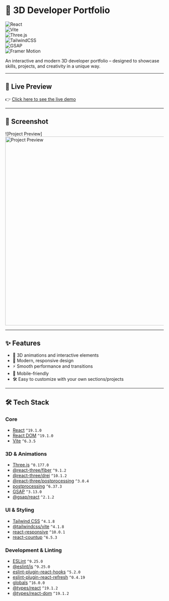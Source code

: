 # 🚀 3D Developer Portfolio

![React](https://img.shields.io/badge/React-19.1.0-61DAFB?logo=react&logoColor=white)  
![Vite](https://img.shields.io/badge/Vite-6.3.5-646CFF?logo=vite&logoColor=white)  
![Three.js](https://img.shields.io/badge/Three.js-0.177.0-black?logo=three.js&logoColor=white)  
![TailwindCSS](https://img.shields.io/badge/TailwindCSS-4.1.8-38B2AC?logo=tailwind-css&logoColor=white)  
![GSAP](https://img.shields.io/badge/GSAP-3.13.0-88CE02?logo=greensock&logoColor=white)  
![Framer Motion](https://img.shields.io/badge/Framer--Motion-Animation-0055FF?logo=framer&logoColor=white)  

An interactive and modern 3D developer portfolio – designed to showcase skills, projects, and creativity in a unique way.

---

## 🔗 Live Preview
👉 <a href="https://threejswebdev.netlify.app/" target="_blank">Click here to see the live demo</a>

---

## 📸 Screenshot
![Project Preview]<img src="https://i.ibb.co/HTd3wHpb/Screenshot-1.png" alt="Project Preview" width="600">

---

## ✨ Features
- 🌌 3D animations and interactive elements  
- 🎨 Modern, responsive design  
- ⚡ Smooth performance and transitions  
- 📱 Mobile-friendly  
- 🛠️ Easy to customize with your own sections/projects  

---

## 🛠️ Tech Stack

### Core
- [React](https://reactjs.org/) `^19.1.0`  
- [React DOM](https://react.dev/) `^19.1.0`  
- [Vite](https://vitejs.dev/) `^6.3.5`  

### 3D & Animations
- [Three.js](https://threejs.org/) `^0.177.0`  
- [@react-three/fiber](https://docs.pmnd.rs/react-three-fiber/getting-started/introduction) `^9.1.2`  
- [@react-three/drei](https://docs.pmnd.rs/drei/introduction) `^10.1.2`  
- [@react-three/postprocessing](https://docs.pmnd.rs/react-postprocessing/introduction) `^3.0.4`  
- [postprocessing](https://github.com/vanruesc/postprocessing) `^6.37.3`  
- [GSAP](https://gsap.com/) `^3.13.0`  
- [@gsap/react](https://www.npmjs.com/package/@gsap/react) `^2.1.2`  

### UI & Styling
- [Tailwind CSS](https://tailwindcss.com/) `^4.1.8`  
- [@tailwindcss/vite](https://tailwindcss.com/docs/installation/using-vite) `^4.1.8`  
- [react-responsive](https://www.npmjs.com/package/react-responsive) `^10.0.1`  
- [react-countup](https://www.npmjs.com/package/react-countup) `^6.5.3`  

### Development & Linting
- [ESLint](https://eslint.org/) `^9.25.0`  
- [@eslint/js](https://www.npmjs.com/package/@eslint/js) `^9.25.0`  
- [eslint-plugin-react-hooks](https://www.npmjs.com/package/eslint-plugin-react-hooks) `^5.2.0`  
- [eslint-plugin-react-refresh](https://www.npmjs.com/package/eslint-plugin-react-refresh) `^0.4.19`  
- [globals](https://www.npmjs.com/package/globals) `^16.0.0`  
- [@types/react](https://www.npmjs.com/package/@types/react) `^19.1.2`  
- [@types/react-dom](https://www.npmjs.com/package/@types/react-dom) `^19.1.2`  
